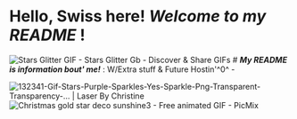 # Hello, Swiss here! *Welcome to my* ***README*** !
<img src="https://i.pinimg.com/originals/17/96/ef/1796ef0033df2a1bb61b02d731541119.gif" alt="Stars Glitter GIF - Stars Glitter Gb - Discover &amp; Share GIFs"/> # ***My README is information bout' me!*** : W/Extra stuff & Future Hostin'^0^ -

<img src="https://laserbychristine.com/wp-content/uploads/2016/12/132341-Gif-Stars-Purple-Sparkles-Yes-Sparkle-Png-Transparent-Transparency-....gif" alt="132341-Gif-Stars-Purple-Sparkles-Yes-Sparkle-Png-Transparent-Transparency-…  | Laser By Christine"/>
<img src="https://img1.picmix.com/output/stamp/normal/5/4/7/8/2418745_1af28.gif" alt="Christmas gold star deco sunshine3 - Free animated GIF - PicMix"/>

